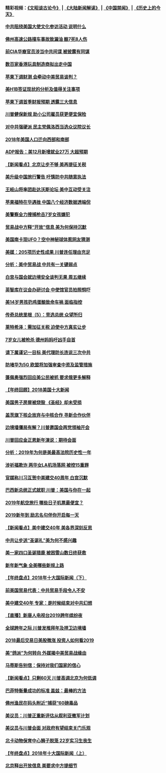 #### 精彩视频：[《文昭谈古论今》](https://github.com/gfw-breaker/wenzhao/blob/master/README.md?t=01041530) | [《大陆新闻解读》](https://github.com/gfw-breaker/ntdtv-comedy/blob/master/README.md?t=01041530) | [《中国禁闻》](https://github.com/gfw-breaker/ntdtv-news/blob/master/README.md?t=01041530) | [《历史上的今天》](https://github.com/gfw-breaker/today-in-history/blob/master/README.md?t=01041530) 

#### [中共阻挠美国大使文化参访活动 说明什么](../pages/nsc412/n10951984.md?t=01041530) 

#### [佛州高速公路撞车事故致漏油 酿7死8人伤](../pages/nsc412/n10953081.md?t=01041530) 

#### [前CIA华裔官员涉当中共间谍 被披露有同谋](../pages/nsc412/n10951790.md?t=01041530) 

#### [数百家香港玩具制造商拟出走中国](../pages/nsc412/n10952124.md?t=01041530) 

#### [苹果下调财测 会牵动中美贸易谈判？](../pages/nsc412/n10952252.md?t=01041530) 

#### [美H1B签证现状的分析及值得关注事项](../pages/nsc412/n10951979.md?t=01041530) 

#### [苹果下调首季财报预期 透露三大信息](../pages/nsc412/n10951956.md?t=01041530) 

#### [川普健保新规 助小公司雇员获更便宜保险](../pages/nsc412/n10951794.md?t=01041530) 

#### [对中共强硬派 民主党佩洛西当选众议院议长](../pages/nsc412/n10951972.md?t=01041530) 

#### [2018年美国人口迁向西部和南部](../pages/nsc412/n10952010.md?t=01041530) 

#### [ADP报告：美12月新增就业27万 大超预期](../pages/nsc412/n10951861.md?t=01041530) 

#### [【新闻看点】北京让步不够 美再提征关税](../pages/nsc412/n10951578.md?t=01041530) 

#### [美升级中国旅行警告 吁慎防中共随意执法](../pages/nsc412/n10951639.md?t=01041530) 

#### [王岐山将率团赴达沃斯论坛 美中互动受关注](../pages/nsc412/n10951468.md?t=01041530) 

#### [苹果福特在华遇挫 中国八个经济数据透端倪](../pages/nsc412/n10951457.md?t=01041530) 

#### [美警察全力搜捕枪击7岁女孩嫌犯](../pages/nsc412/n10951049.md?t=01041530) 

#### [贸易战中方释“开放”信息 美为何保持沉默](../pages/nsc412/n10949769.md?t=01041530) 

#### [美国南卡现UFO？空中神秘球体惹网友猜测](../pages/nsc412/n10950078.md?t=01041530) 

#### [美媒：205项历史性成果 川普连任理由充足](../pages/nsc412/n10950036.md?t=01041530) 

#### [分析：美中贸易战 中共有一关键弱点](../pages/nsc412/n10949574.md?t=01041530) 

#### [白宫与国会就边境安全谈判无果 周五继续](../pages/nsc412/n10949727.md?t=01041530) 

#### [英智库在议会办研讨会 中使馆官员拍照恫吓](../pages/nsc412/n10949621.md?t=01041530) 

#### [美14岁男孩扔鸡蛋酿致命车祸 面临指控](../pages/nsc412/n10949652.md?t=01041530) 

#### [传奇总统里根（5）：竞选总统 众望所归](../pages/nsc412/n10947759.md?t=01041530) 

#### [莱特希泽：需加征关税 迫使中方真实让步](../pages/nsc412/n10949586.md?t=01041530) 

#### [7岁女儿被枪杀 德州妈妈吁凶手自首](../pages/nsc412/n10949564.md?t=01041530) 

#### [请下属谨记一目标 美代理防长连说三次中共](../pages/nsc412/n10949505.md?t=01041530) 

#### [防堵华为5G 欧盟将加强审查中资及监管措施](../pages/nsc412/n10949397.md?t=01041530) 

#### [蓬佩奥强烈回应美公民被抓 要求俄更多解释](../pages/nsc412/n10949408.md?t=01041530) 

#### [【年终回顾】2018美国十大新闻](../pages/nsc412/n10925198.md?t=01041530) 

#### [美国男子房屋被烧毁 《圣经》却未受损](../pages/nsc412/n10947564.md?t=01041530) 

#### [盖茨旗下核企放弃与中核合作 寻新合作伙伴](../pages/nsc412/n10947386.md?t=01041530) 

#### [边境墙僵局有解？川普邀国会两党领袖开会](../pages/nsc412/n10947197.md?t=01041530) 

#### [川普回应金正恩新年演说：期待会面](../pages/nsc412/n10947826.md?t=01041530) 

#### [分析：2019年为何是美最高法院历史性一年](../pages/nsc412/n10946956.md?t=01041530) 

#### [涉祈福欺诈 两华女LA机场落网 被控15重罪](../pages/nsc412/n10947313.md?t=01041530) 

#### [官媒称川习互贺中美建交40周年 白宫沉默](../pages/nsc412/n10946780.md?t=01041530) 

#### [巴西新总统正式就职 川普：美国与你在一起](../pages/nsc412/n10947092.md?t=01041530) 

#### [2019年航空旅行 哪些日子机票最便宜？](../pages/nsc412/n10946996.md?t=01041530) 

#### [2019新年到 励志名句伴你开启每一天](../pages/nsc412/n10946988.md?t=01041530) 

#### [【新闻看点】美中建交40年 美各界深刻反思](../pages/nsc412/n10946586.md?t=01041530) 

#### [中共让步送“圣诞礼”美为何不感兴趣](../pages/nsc412/n10946815.md?t=01041530) 

#### [美一家四口圣诞猎鹿 被困雪山数日终获救](../pages/nsc412/n10946629.md?t=01041530) 

#### [新年新气象 全美哪些新规上路](../pages/nsc412/n10946572.md?t=01041530) 

#### [【年终盘点】2018年十大国际新闻（下）](../pages/nsc412/n10925458.md?t=01041530) 

#### [前美国贸易代表：中共贸易手段令人不安](../pages/nsc412/n10945914.md?t=01041530) 

#### [美中建交40年 专家：是时候结束对中共幻想](../pages/nsc412/n10945197.md?t=01041530) 

#### [【直播】新唐人电视台2019跨年缤纷夜](../pages/nsc412/n10921399.md?t=01041530) 

#### [全球跨年之际 川普发推拜年及捍卫边境墙](../pages/nsc412/n10944547.md?t=01041530) 

#### [2018最后交易日美股微涨 投资人如何看2019](../pages/nsc412/n10944797.md?t=01041530) 

#### [美“鸽派”为何转向 外媒揭中美贸易战缘由](../pages/nsc412/n10944317.md?t=01041530) 

#### [马蒂斯告别信：保持对我们国家的信心](../pages/nsc412/n10944833.md?t=01041530) 

#### [【新闻看点】只剩60天 川普高调北京为何低调](../pages/nsc412/n10944583.md?t=01041530) 

#### [巴菲特衡量成功的标准 盖兹：最棒的方法](../pages/nsc412/n10944666.md?t=01041530) 

#### [佛州渔民在码头附近“捕获”60磅毒品](../pages/nsc412/n10944528.md?t=01041530) 

#### [美议员：川普正重新评估从叙利亚撤军计划](../pages/nsc412/n10944364.md?t=01041530) 

#### [美议员与川普会面 对政府有望结束关门乐观](../pages/nsc412/n10944086.md?t=01041530) 

#### [北卡动物保育中心狮子脱笼 22岁实习生丧生](../pages/nsc412/n10944091.md?t=01041530) 

#### [【年终盘点】2018年十大国际新闻（上）](../pages/nsc412/n10924773.md?t=01041530) 

#### [北京释出开放信息 美要求中方提细节](../pages/nsc412/n10942850.md?t=01041530) 

